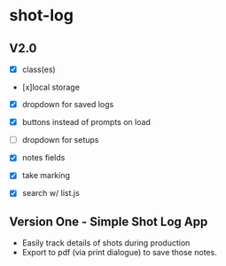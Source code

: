 # shot-log

## V2.0

  - [x] class(es)
  - [x]local storage
  - [x] dropdown for saved logs
  - [x] buttons instead of prompts on load
  - [ ] dropdown for setups
  - [x] notes fields
  - [x] take marking
  - [x] search w/ list.js


## Version One - Simple Shot Log App

- Easily track details of shots during production
- Export to pdf (via print dialogue) to save those notes.
